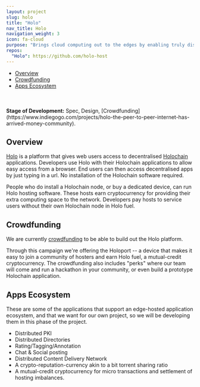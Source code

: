 ```yaml
---
layout: project
slug: holo
title: "Holo"
nav_title: Holo
navigation_weight: 3
icon: fa-cloud
purpose: "Brings cloud computing out to the edges by enabling truly distributed applications and hosting: on laptops, phones, routers, devices, as well as servers."
repos:
  "Holo": https://github.com/holo-host
---
```

<!--{::options parse_block_html="true" /} -->


<!-- TOC START min:1 max:3 link:true update:true -->
  - [Overview](#overview)
  - [Crowdfunding](#crowdfunding)
  - [Apps Ecosystem](#apps-ecosystem)

<!-- TOC END -->

<div  style="margin-top:50px" class="alert alert-danger" role="alert" markdown="1">
   <b>Stage of Development:</b> Spec, Design, [Crowdfunding](https://www.indiegogo.com/projects/holo-the-peer-to-peer-internet-has-arrived-money-community).
</div>

## Overview

[Holo](holo.host) is a platform that gives web users access to decentralised [Holochain](/projects/holochain) applications. Developers use Holo with their Holochain applications to allow easy access from a browser. End users can then access decentralised apps by just typing in a url.  No installation of the Holochain software required.

People who do install a Holochain node, or buy a dedicated device, can run Holo hosting software. These hosts earn cryptocurrency for providing their extra computing space to the network. Developers pay hosts to service users without their own Holochain node in Holo fuel.

## Crowdfunding

We are currently [crowdfunding](https://www.indiegogo.com/projects/holo-the-peer-to-peer-internet-has-arrived-money-community) to be able to build out the Holo platform.

Through this campaign we're offering the Holoport -- a device that makes it easy to join a community of hosters and earn Holo fuel, a mutual-credit cryptocurrency.  The crowdfunding also includes "perks" where our team will come and run a hackathon in your community, or even build a prototype Holochain application.

## Apps Ecosystem
These are some of the applications that support an edge-hosted application ecosystem, and that we want for our own project, so we will be developing them in this phase of the project.

- Distributed PKI
- Distributed Directories
- Rating/Tagging/Annotation
- Chat & Social posting
- Distributed Content Delivery Network
- A crypto-reputation-currency akin to a bit torrent sharing ratio
- A mutual-credit cryptocurrency for micro transactions and settlement of hosting imbalances.
